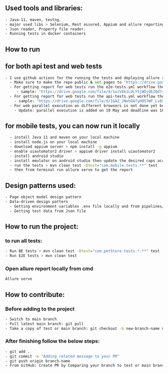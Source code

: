 ## Used tools and libraries:
```bash
- Java-11, maven, testng.
- major used libs > Selenium, Rest assured, Appium and allure reporting.
- Json reader, Property file reader.
- Running tests in docker containers
```

## How to run
## for both api test and web tests
```bash
- I use github actions for the running the tests and deploying allure report to github page
  - Make sure to make the repo public & set pages to "https://drive.google.com/file/d/1zjvdl9L-2bAdHeBAHWWb7Y88SAAjnrqI/view?usp=sharing"
  - For getting report for web tests run the e2e-tests.yml workflow then visit "https://abdelaziznassif.github.io/q-pros-task"
     - sample: "https://drive.google.com/file/d/1xcV8k1LULY5jWDjQEZQd7sNuD4ZckUpg/view?usp=sharing"
  - For getting report for web tests run the api-tests.yml workflow then visit "https://abdelaziznassif.github.io/q-pros-task"
    - sample: "https://drive.google.com/file/d/1GAZ_JNehOAfyH0S7WF_Lv85Y_ouQdX3j/view?usp=sharing"
  - For web parallel execution on different browsers is not done yet because I ran out of time, I will contiune on in the next few days
    - Update: parallel execution is added on 19 May and deadline was 16 May.
```

## for mobile tests, you can now run it locally
```bash
  - install Java 11 and maven on your local machine
  - install node.js on your local machine
  - download appium server > npm install -g appium
  - enable uiautomator2 driver > appium driver install uiautomator2
  - install android studio
  - install emulator on android studio then update the desired caps accordigly
  - run the tests > mvn clean test -Dtest="com.mobile.tests.**" test
  - then from terminal run allure serve to get the report
```

## Design patterns used:
```bash
- Page object model design pattern
- Data-driven design pattern
  - Getting environment variables .env file locally and from pipelines/.env.prod file remotely
  - Getting test data from Json file
```

## How to run the project:
### to run all tests: 
```bash
- Run BE tests > mvn clean test -Dtest="com.petStore.tests.*.**" test
- Run E2E tests > mvn clean test
```
### Open allure report locally from cmd
```bash
Allure serve
```

## How to contribute:
### Before adding to the project
```bash
- Switch to main branch
- Pull latest main branch: git pull
- Take a copy of test or main branch: git checkout -b new-branch-name main
```
### After finishing follow the below steps:
```bash
- git add .
- git commit -m "Adding related message to your PR"
- git push origin branch-name
- From GitHub: Create PR by Comparing your branch to test or main branch
```
